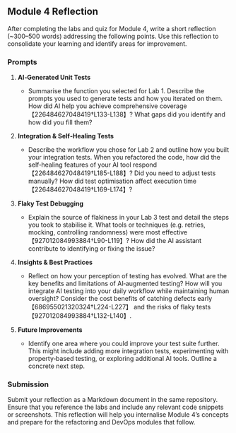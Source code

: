 ## Module 4 Reflection

After completing the labs and quiz for Module 4, write a short reflection (~300–500 words) addressing the following points.  Use this reflection to consolidate your learning and identify areas for improvement.

### Prompts

1. **AI‑Generated Unit Tests**
   - Summarise the function you selected for Lab 1.  Describe the prompts you used to generate tests and how you iterated on them.  How did AI help you achieve comprehensive coverage【226484627048419†L133-L138】?  What gaps did you identify and how did you fill them?

2. **Integration & Self‑Healing Tests**
   - Describe the workflow you chose for Lab 2 and outline how you built your integration tests.  When you refactored the code, how did the self‑healing features of your AI tool respond【226484627048419†L185-L188】?  Did you need to adjust tests manually?  How did test optimisation affect execution time【226484627048419†L169-L174】?

3. **Flaky Test Debugging**
   - Explain the source of flakiness in your Lab 3 test and detail the steps you took to stabilise it.  What tools or techniques (e.g. retries, mocking, controlling randomness) were most effective【927012084993884†L90-L119】?  How did the AI assistant contribute to identifying or fixing the issue?

4. **Insights & Best Practices**
   - Reflect on how your perception of testing has evolved.  What are the key benefits and limitations of AI‑augmented testing?  How will you integrate AI testing into your daily workflow while maintaining human oversight?  Consider the cost benefits of catching defects early【686955021320324†L224-L227】 and the risks of flaky tests【927012084993884†L132-L140】.

5. **Future Improvements**
   - Identify one area where you could improve your test suite further.  This might include adding more integration tests, experimenting with property‑based testing, or exploring additional AI tools.  Outline a concrete next step.

### Submission

Submit your reflection as a Markdown document in the same repository.  Ensure that you reference the labs and include any relevant code snippets or screenshots.  This reflection will help you internalise Module 4’s concepts and prepare for the refactoring and DevOps modules that follow.